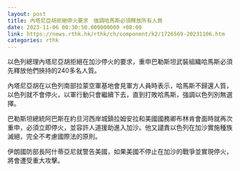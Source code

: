 ```yaml
---
layout: post
title: 內塔尼亞胡拒絕停火要求　強調哈馬斯必須釋放所有人質
date: 2023-11-06 00:30:50.000000000 +08:00
link: https://news.rthk.hk/rthk/ch/component/k2/1726569-20231106.htm
categories: rthk
---
```


以色列總理內塔尼亞胡拒絕在加沙停火的要求，重申巴勒斯坦武裝組織哈馬斯必須先釋放他們挾持的240多名人質。

內塔尼亞胡在以色列南部拉蒙空軍基地會見軍方人員時表示，哈馬斯不歸還人質，以色列就不會停火，以軍行動只會繼續下去，直到打敗哈馬斯，強調以色列別無選擇。

巴勒斯坦總統阿巴斯在約旦河西岸城鎮拉姆安拉和美國國務卿布林肯會面時就再次重申，必須立即停火，並容許人道援助進入加沙。他又譴責以色列在加沙實施種族滅絕，完全不考慮國際法的原則。

伊朗國防部長阿什蒂亞尼就警告美國，如果美國不停止在加沙的戰爭並實現停火，將會遭受重大攻擊。
